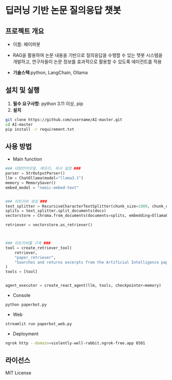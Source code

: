 # 딥러닝 기반 논문 질의응답 챗봇
## 프로젝트 개요
- 이름: 페이퍼봇

- RAG을 활용하여 논문 내용을 기반으로 질의응답을 수행할 수 있는 챗봇 시스템을 개발하고, 연구자들이 논문 정보를 효과적으로 활용할 수 있도록 에이전트를 적용

- **기술스택**:python, LangChain, Ollama

## 설치 및 실행
1. **필수 요구사항**: python 3.11 이상, pip
2. **설치**
```bash
git clone https://github.com/username/AI-master.git
cd AI-master
pip install -r requirement.txt
```

## 사용 방법
- Main function
```python
### 대형언어모델, 메모리, 파서 설정 ###
parser = StrOutputParser()
llm = ChatOllama(model="llama3.1")
memory = MemorySaver()
embed_model = "nomic-embed-text"


### 리트리버 생성 ###
text_splitter = RecursiveCharacterTextSplitter(chunk_size=1000, chunk_overlap=200)
splits = text_splitter.split_documents(docs)
vectorstore = Chroma.from_documents(documents=splits, embedding=OllamaEmbeddings(model=embed_model))

retriever = vectorstore.as_retriever()



### 리트리버툴 구축 ###
tool = create_retriever_tool(
    retriever,
    "paper_retriever",
    "Searches and returns excerpts from the Artificial Intelligence paper.",
)
tools = [tool]


agent_executor = create_react_agent(llm, tools, checkpointer=memory)
```
- Console
```bash
python paperbot.py
```
- Web
```bash
streamlit run paperbot_web.py
```
- Deployment
```bash
ngrok http --domain=violently-well-rabbit.ngrok-free.app 8501
```
## 라이선스
MIT License